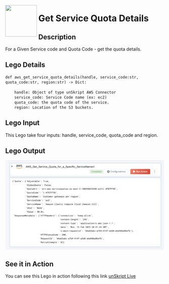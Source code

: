 
[<img align="left" src="https://unskript.com/assets/favicon.png" width="100" height="100" style="padding-right: 5px">](https://unskript.com/assets/favicon.png) 
<h1>Get Service Quota Details </h1>

## Description
For a Given Service code and Quota Code - get the quota details.

## Lego Details

    def aws_get_service_quota_details(handle, service_code:str, quota_code:str, region:str) -> Dict:

        handle: Object of type unSkript AWS Connector
        service_code: Service Code name (ex: ec2)
        quota_code: the quota code of the service.
        region: Location of the S3 buckets.

## Lego Input
This Lego take four inputs: handle, service_code, quota_code and region.

## Lego Output

<img src="./1.jpg">


## See it in Action

You can see this Lego in action following this link [unSkript Live](https://us.app.unskript.io)

